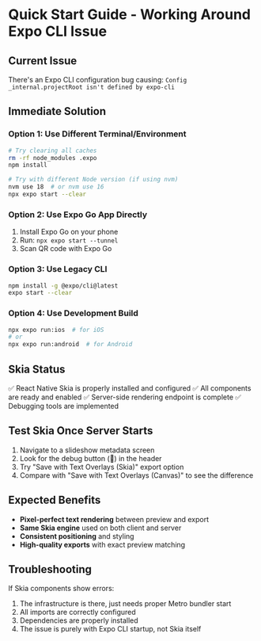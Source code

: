 # Quick Start Guide - Working Around Expo CLI Issue

## Current Issue
There's an Expo CLI configuration bug causing: `Config _internal.projectRoot isn't defined by expo-cli`

## Immediate Solution

### Option 1: Use Different Terminal/Environment
```bash
# Try clearing all caches
rm -rf node_modules .expo
npm install

# Try with different Node version (if using nvm)
nvm use 18  # or nvm use 16
npx expo start --clear
```

### Option 2: Use Expo Go App Directly
1. Install Expo Go on your phone
2. Run: `npx expo start --tunnel`
3. Scan QR code with Expo Go

### Option 3: Use Legacy CLI
```bash
npm install -g @expo/cli@latest
expo start --clear
```

### Option 4: Use Development Build
```bash
npx expo run:ios  # for iOS
# or
npx expo run:android  # for Android
```

## Skia Status
✅ React Native Skia is properly installed and configured
✅ All components are ready and enabled
✅ Server-side rendering endpoint is complete
✅ Debugging tools are implemented

## Test Skia Once Server Starts
1. Navigate to a slideshow metadata screen
2. Look for the debug button (🐛) in the header
3. Try "Save with Text Overlays (Skia)" export option
4. Compare with "Save with Text Overlays (Canvas)" to see the difference

## Expected Benefits
- **Pixel-perfect text rendering** between preview and export
- **Same Skia engine** used on both client and server
- **Consistent positioning** and styling
- **High-quality exports** with exact preview matching

## Troubleshooting
If Skia components show errors:
1. The infrastructure is there, just needs proper Metro bundler start
2. All imports are correctly configured
3. Dependencies are properly installed
4. The issue is purely with Expo CLI startup, not Skia itself